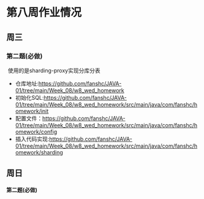 # 第八周作业情况

## 周三

### 	第二题(必做)

​	使用的是sharding-proxy实现分库分表

- 仓库地址:https://github.com/fanshc/JAVA-01/tree/main/Week_08/w8_wed_homework
- 初始化SQL:https://github.com/fanshc/JAVA-01/tree/main/Week_08/w8_wed_homework/src/main/java/com/fanshc/homework/init
- 配置文件：https://github.com/fanshc/JAVA-01/tree/main/Week_08/w8_wed_homework/src/main/java/com/fanshc/homework/config
- 插入代码实现:https://github.com/fanshc/JAVA-01/tree/main/Week_08/w8_wed_homework/src/main/java/com/fanshc/homework/sharding

## 周日

#### 	第二题(必做)



